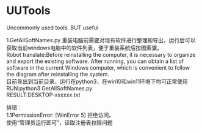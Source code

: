# UUTools
Uncommonly used tools. BUT useful


1.GetAllSoftNames.py
重装电脑前需要对现有软件进行整理和导出，运行后可以获取当前windows电脑中的软件列表，便于重装系统后按图索骥。  
Robot translate:Before reinstalling the computer, it is necessary to organize and export the existing software. After running, you can obtain a list of software in the current Windows computer, which is convenient to follow the diagram after reinstalling the system.   
目前导出到当前目录，运行在python3，在win10和win11环境下均可正常使用  
RUN:python3 GetAllSoftNames.py  
RESULT:DESKTOP-xxxxxx.txt  

排错：  
1.1PermissionError: [WinError 5] 拒绝访问。  
使用“管理员运行即可”，读取注册表权限问题  

